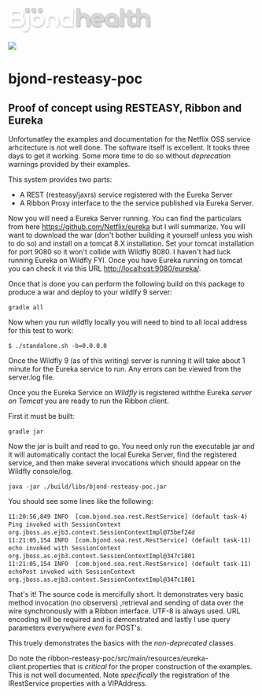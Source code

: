 ![alt text](https://github.com/Bjond/ribbon-resteasy-poc/blob/master/images/bjondhealthlogo-whitegrey.png "Bjönd Inc.")

[![][travis img]][travis]

# bjond-resteasy-poc

## Proof of concept using RESTEASY, Ribbon and Eureka


Unfortunatley the examples and documentation for the Netflix OSS service arhcitecture is not well done. The software 
itself is excellent. It tooks three days to get it working. Some more time to do so without _deprecation_ warnings provided
by their examples. 

This system provides two parts:

* A REST (resteasy/jaxrs) service registered with the Eureka Server
* A Ribbon Proxy interface to the the service published via Eureka Server.


Now you will need a Eureka Server running. You can find the particulars from here <https://github.com/Netflix/eureka>
but I will summarize. You will want to download the war (don't bother building it yourself unless you wish to do so)
and install on a tomcat 8.X installation. Set your tomcat installation for port 9080 so it won't collide with Wildfly 8080.
I haven't had luck running Eureka on Wildfly FYI. Once you have Eureka running on tomcat you can check it via
this URL <http://localhost:9080/eureka/>.

Once that is done you can perform the following build on this package to produce a war and deploy to your wildlfy 9 server:

```shell
gradle all
```

Now when you run wildfly locally you will need to bind to all local address for this test to work:

```shell
$ ./standalone.sh -b=0.0.0.0
```

Once the Wildfly 9 (as of this writing) server is running it will take about 1 minute for the Eureka service to run. Any errors can be viewed from the
server.log file.

Once you the Eureka Service on _Wildfly_ is registered withthe  Eureka _server on Tomcat_ you are ready to run the Ribbon client.

First it must be built:

```shell
gradle jar
```

Now the jar is built and read to go. You need only run the executable jar and it will automatically contact the local Eureka Server,
find the registered service, and then make several invocations which should appear on the Wildfly console/log. 

```
java -jar ./build/libs/bjond-resteasy-poc.jar 
```

You should see some lines like the following:

```
11:20:56,849 INFO  [com.bjond.soa.rest.RestService] (default task-4) Ping invoked with SessionContext org.jboss.as.ejb3.context.SessionContextImpl@75bef24d
11:21:05,154 INFO  [com.bjond.soa.rest.RestService] (default task-11) echo invoked with SessionContext org.jboss.as.ejb3.context.SessionContextImpl@347c1801
11:21:05,154 INFO  [com.bjond.soa.rest.RestService] (default task-11) echoPost invoked with SessionContext org.jboss.as.ejb3.context.SessionContextImpl@347c1801

```

That's it! The source code is mercifully short. It demonstrates very basic method invocation (no observers) ,retrieval and sending of data over the wire synchronously 
with a Ribbon interface. UTF-8 is always used. URL encoding will be required and is demonstrated and lastly I use query parameters everywhere _even_ for POST's.

This truely demonstrates the basics with the _non-deprecated_ classes.

Do note the ribbon-resteasy-poc/src/main/resources/eureka-client.properties that is _critical_ for the proper construction of the examples. This is not well documented.
Note _specifically_ the registration of the IRestService properties with a VIPAddress.






[travis]:https://travis-ci.com/Bjond/bjond-axis-adapter
[travis img]:https://api.travis-ci.com/Bjond/bjond-axis-adapter.svg?token=TuAFMXxPapTRzgH8sqrm&branch=master
